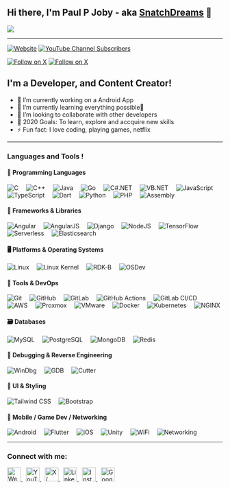 ## Hi there, I'm Paul P Joby - aka [SnatchDreams][website] 👋

![](https://github.com/halfrost/halfrost/blob/master/icons/header_.png)

***

[![Website](https://img.shields.io/website?label=snatchdreams.net&style=for-the-badge&url=https%3A%2F%2Fcodestackr.com)](https://www.snatchdreams.net)
[![YouTube Channel Subscribers](https://img.shields.io/youtube/channel/subscribers/UC1KEeaRXt-VZg5xPV1itzBw?style=for-the-badge&label=Youtube%20%40SnatchDreams&color=red)](https://www.youtube.com/channel/UC1KEeaRXt-VZg5xPV1itzBw)

[![Follow on X](https://img.shields.io/badge/X-Follow%20%40paulpjoby-1DA1F2?logo=x&style=for-the-badge)](https://x.com/paulpjoby)
[![Follow on X](https://img.shields.io/badge/X-Follow%20%40snatch__dreams-1DA1F2?logo=x&style=for-the-badge)](https://x.com/snatch_dreams)


## I'm a Developer, and Content Creator!

- 🔭 I’m currently working on a Android App
- 🌱 I’m currently learning everything possible🤣
- 👯 I’m looking to collaborate with other developers
- 🥅 2020 Goals: To learn, explore and accquire new skills
- ⚡ Fun fact: I love coding, playing games, netflix

---

### Languages and Tools !

<!-- 🧠 Programming Languages -->
<h4>🧠 Programming Languages</h4>
<p align="left">
  <a><img alt="C" src="https://img.shields.io/badge/-C-000000?logo=c&logoColor=white"></a>&emsp;
  <a><img alt="C++" src="https://img.shields.io/badge/-C++-00599C?logo=c%2b%2b&logoColor=white"></a>&emsp;
  <a><img alt="Java" src="https://img.shields.io/badge/-Java-007396?logo=java&logoColor=white"></a>&emsp;
  <a><img alt="Go" src="https://img.shields.io/badge/Go-00ADD8?logo=go&logoColor=white"></a>&emsp;
  <a><img alt="C#.NET" src="https://img.shields.io/badge/-C%23.NET-512BD4?logo=csharp&logoColor=white"></a>&emsp;
  <a><img alt="VB.NET" src="https://img.shields.io/badge/-VB.NET-68217A?logo=dotnet&logoColor=white"></a>&emsp;
  <a><img alt="JavaScript" src="https://img.shields.io/badge/JavaScript-%23F7DF1E.svg?logo=javascript&logoColor=black"></a>&emsp;
  <a><img alt="TypeScript" src="https://img.shields.io/badge/-TypeScript-blue?logo=typescript&logoColor=black"></a>&emsp;
  <a><img alt="Dart" src="https://img.shields.io/badge/-Dart-0175C2?logo=dart&logoColor=white"></a>&emsp;
  <a><img alt="Python" src="https://img.shields.io/badge/Python-%2314354C.svg?logo=python&logoColor=white"></a>&emsp;
  <a><img alt="PHP" src="https://img.shields.io/badge/-PHP-777BB4?logo=php&logoColor=white"></a>&emsp;
  <a><img alt="Assembly" src="https://img.shields.io/badge/-Assembly-6E4C13?logo=gnuemacs&logoColor=white"></a>
</p>

<!-- 🧰 Frameworks & Libraries -->
<h4>🧰 Frameworks & Libraries</h4>
<p align="left">
  <a><img alt="Angular" src="https://img.shields.io/badge/-Angular-DD0031?logo=angular&logoColor=white"></a>&emsp;
  <a><img alt="AngularJS" src="https://img.shields.io/badge/-AngularJS-E23237?logo=angularjs&logoColor=white"></a>&emsp;
  <a><img alt="Django" src="https://img.shields.io/badge/-Django-green?logo=django&logoColor=white"></a>&emsp;
  <a><img alt="NodeJS" src="https://img.shields.io/badge/-NodeJS-green?logo=node.js&logoColor=white"></a>&emsp;
  <a><img alt="TensorFlow" src="https://img.shields.io/badge/-TensorFlow-orange?logo=tensorflow&logoColor=white"></a>&emsp;
  <a><img alt="Serverless" src="https://img.shields.io/badge/-Serverless-orange?logo=serverless&logoColor=white"></a>&emsp;
  <a><img alt="Elasticsearch" src="https://img.shields.io/badge/-Elasticsearch-brightgreen?logo=elasticsearch&logoColor=white"></a>
</p>

<!-- 🖥️ Platforms & Operating Systems -->
<h4>🖥️ Platforms & Operating Systems</h4>
<p align="left">
  <a><img alt="Linux" src="https://img.shields.io/badge/-Linux-FCC624?logo=linux&logoColor=black"></a>&emsp;
  <a><img alt="Linux Kernel" src="https://img.shields.io/badge/-Linux%20Kernel-000000?logo=linux&logoColor=white"></a>&emsp;
  <a><img alt="RDK-B" src="https://img.shields.io/badge/-RDK--B-orange?logo=linux&logoColor=white"></a>&emsp;
  <a><img alt="OSDev" src="https://img.shields.io/badge/-OSDev-333333?logo=linux&logoColor=white"></a>
</p>

<!-- 🔧 Tools & DevOps -->
<h4>🔧 Tools & DevOps</h4>
<p align="left">
  <a><img alt="Git" src="https://img.shields.io/badge/-Git-red?logo=git&logoColor=white"></a>&emsp;
  <a><img alt="GitHub" src="https://img.shields.io/badge/-GitHub-black?logo=github&logoColor=white"></a>&emsp;
  <a><img alt="GitLab" src="https://img.shields.io/badge/-GitLab-FC6D26?logo=gitlab&logoColor=white"></a>&emsp;
  <a><img alt="GitHub Actions" src="https://img.shields.io/badge/-GitHub%20CI--CD-2088FF?logo=githubactions&logoColor=white"></a>&emsp;
  <a><img alt="GitLab CI/CD" src="https://img.shields.io/badge/-GitLab%20CI--CD-554488?logo=gitlab&logoColor=white"></a>&emsp;
  <a><img alt="AWS" src="https://img.shields.io/badge/-AWS-232F3E?logo=amazonaws&logoColor=white"></a>&emsp;
  <a><img alt="Proxmox" src="https://img.shields.io/badge/-Proxmox-E57000?logo=proxmox&logoColor=white"></a>&emsp;
  <a><img alt="VMware" src="https://img.shields.io/badge/-VMware-607078?logo=vmware&logoColor=white"></a>&emsp;
  <a><img alt="Docker" src="https://img.shields.io/badge/-Docker-2496ED?logo=docker&logoColor=white"></a>&emsp;
  <a><img alt="Kubernetes" src="https://img.shields.io/badge/-Kubernetes-326CE5?logo=kubernetes&logoColor=white"></a>&emsp;
  <a><img alt="NGINX" src="https://img.shields.io/badge/-NGINX-yellow?logo=nginx&logoColor=white"></a>
</p>

<!-- 🗃️ Databases -->
<h4>🗃️ Databases</h4>
<p align="left">
  <a><img alt="MySQL" src="https://img.shields.io/badge/-MySQL-4479A1?logo=mysql&logoColor=white"></a>&emsp;
  <a><img alt="PostgreSQL" src="https://img.shields.io/badge/-PostgreSQL-4169E1?logo=postgresql&logoColor=white"></a>&emsp;
  <a><img alt="MongoDB" src="https://img.shields.io/badge/-MongoDB-47A248?logo=mongodb&logoColor=white"></a>&emsp;
  <a><img alt="Redis" src="https://img.shields.io/badge/-Redis-red?logo=redis&logoColor=white"></a>
</p>

<!-- 🧩 Debugging & Reverse Engineering -->
<h4>🧩 Debugging & Reverse Engineering</h4>
<p align="left">
  <a><img alt="WinDbg" src="https://img.shields.io/badge/-WinDbg-brown?logo=windows&logoColor=white"></a>&emsp;
  <a><img alt="GDB" src="https://img.shields.io/badge/-GDB-800000?logo=gnu&logoColor=white"></a>&emsp;
  <a><img alt="Cutter" src="https://img.shields.io/badge/-Cutter-222222?logo=cutter&logoColor=white"></a>
</p>

<!-- 🧪 UI & Styling -->
<h4>🎨 UI & Styling</h4>
<p align="left">
  <a><img alt="Tailwind CSS" src="https://img.shields.io/badge/-Tailwind%20CSS-06B6D4?logo=tailwindcss&logoColor=white"></a>&emsp;
  <a><img alt="Bootstrap" src="https://img.shields.io/badge/-Bootstrap-7952B3?logo=bootstrap&logoColor=white"></a>
</p>

<!-- 📱 Mobile, Games, Network -->
<h4>📱 Mobile / Game Dev / Networking</h4>
<p align="left">
  <a><img alt="Android" src="https://img.shields.io/badge/-Android-3DDC84?logo=android&logoColor=white"></a>&emsp;
  <a><img alt="Flutter" src="https://img.shields.io/badge/-Flutter-02569B?logo=flutter&logoColor=white"></a>&emsp;
  <a><img alt="iOS" src="https://img.shields.io/badge/-iOS-black?logo=apple&logoColor=white"></a>&emsp;
  <a><img alt="Unity" src="https://img.shields.io/badge/-Unity-000000?logo=unity&logoColor=white"></a>&emsp;
  <a><img alt="WiFi" src="https://img.shields.io/badge/-WiFi-0A0A0A?logo=wi-fi&logoColor=white"></a>&emsp;
  <a><img alt="Networking" src="https://img.shields.io/badge/-Networking-blue?logo=fastapi&logoColor=white"></a>
</p>


<!--
### Spotify Playing 🎧
[<img src="https://www.flaticon.com/free-icon/spotify_2111627?term=spotify&page=1&position=17" alt="Paul P Joby Spotify Playing" width="350" />](https://open.spotify.com/user/paulpjoby?si=B62HjMmeQ72Dc5x8n1lFgQ)
-->
<hr>

### Connect with me:

<p align="left">

  <a href="https://www.snatchdreams.net" target="_blank">
    <img alt="Website" width="32px" src="https://img.icons8.com/fluency/48/domain.png"/>
  </a>
  &nbsp;
  <a href="https://www.youtube.com/channel/UC1KEeaRXt-VZg5xPV1itzBw" target="_blank">
    <img alt="YouTube" width="32px" src="https://img.icons8.com/fluency/48/youtube-play.png"/>
  </a>
  &nbsp;
  <a href="https://x.com/paulpjoby" target="_blank">
    <img alt="X / Twitter" width="32px" src="https://img.icons8.com/fluency/48/twitter.png"/>
  </a>
  &nbsp;
  <a href="https://www.linkedin.com/in/paulpjoby" target="_blank">
    <img alt="LinkedIn" width="32px" src="https://img.icons8.com/fluency/48/linkedin.png"/>
  </a>
  &nbsp;
  <a href="https://www.instagram.com/paulpjoby" target="_blank">
    <img alt="Instagram" width="32px" src="https://img.icons8.com/fluency/48/instagram-new.png"/>
  </a>
  &nbsp;
  <a href="https://play.google.com/store/apps/dev?id=6641837261940184740" target="_blank">
    <img alt="Google Play" width="32px" src="https://img.icons8.com/fluency/48/google-play.png"/>
  </a>

</p>


<br />
<br />


[googleplay]: https://play.google.com/store/apps/dev?id=6641837261940184740
[website]: https://www.snatchdreams.net
[twitter]: https://twitter.com/paulpjoby
[youtube]: https://www.youtube.com/channel/UC1KEeaRXt-VZg5xPV1itzBw
[instagram]: https://instagram.com/paulpjoby
[linkedin]: https://linkedin.com/in/paulpjoby
[webdevplaylist]: https://www.youtube.com/playlist?list=PLkwxH9e_vrAJ0WbEsFA9W3I1W-g_BTsbt
[jsplaylist]: https://www.youtube.com/playlist?list=PLkwxH9e_vrALRJKu7wfXby3MKeflhTu6B
[cssplaylist]: https://www.youtube.com/playlist?list=PLkwxH9e_vrALSdvZuEh6gqQdmDoDIoqz4
[reactplaylist]: https://www.youtube.com/playlist?list=PLkwxH9e_vrAK4TdffpxKY3QGyHCpxFcQ0
